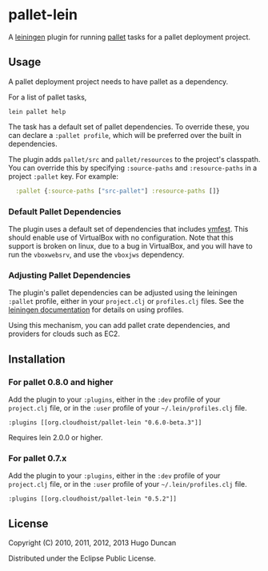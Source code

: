 # pallet-lein

A [leiningen](http://github.com/technomancy/leiningen) plugin for running
[pallet](http://github.com/hugoduncan/pallet) tasks for a pallet deployment
project.

## Usage

A pallet deployment project needs to have pallet as a dependency.

For a list of pallet tasks,

    lein pallet help

The task has a default set of pallet dependencies.  To override these, you can
declare a `:pallet profile`, which will be preferred over the built in
dependencies.

The plugin adds `pallet/src` and `pallet/resources` to the project's classpath.
You can override this by specifying `:source-paths` and `:resource-paths` in a
project `:pallet` key.  For example:

```clj
  :pallet {:source-paths ["src-pallet"] :resource-paths []}
```

### Default Pallet Dependencies

The plugin uses a default set of dependencies that includes
[vmfest](https://github.com/tbatchelli/vmfest/tree/develop).  This should enable
use of VirtualBox with no configuration.  Note that this support is broken on
linux, due to a bug in VirtualBox, and you will have to run the `vboxwebsrv`,
and use the `vboxjws` dependency.

### Adjusting Pallet Dependencies

The plugin's pallet dependencies can be adjusted using the leiningen `:pallet`
profile, either in your `project.clj` or `profiles.clj` files.  See the
[leiningen documentation](https://github.com/technomancy/leiningen/blob/master/doc/PROFILES.md)
for details on using profiles.

Using this mechanism, you can add pallet crate dependencies, and providers for
clouds such as EC2.

## Installation

### For pallet 0.8.0 and higher

Add the plugin to your `:plugins`, either in the `:dev` profile of your
`project.clj` file, or in the `:user` profile of your `~/.lein/profiles.clj`
file.

    :plugins [[org.cloudhoist/pallet-lein "0.6.0-beta.3"]]

Requires lein 2.0.0 or higher.

### For pallet 0.7.x

Add the plugin to your `:plugins`, either in the `:dev` profile of your
`project.clj` file, or in the `:user` profile of your `~/.lein/profiles.clj`
file.

    :plugins [[org.cloudhoist/pallet-lein "0.5.2"]]

## License

Copyright (C) 2010, 2011, 2012, 2013 Hugo Duncan

Distributed under the Eclipse Public License.
